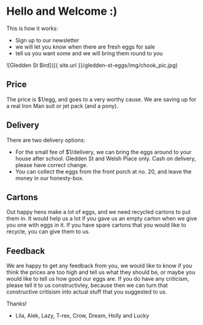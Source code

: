 # Hello and Welcome :)

This is how it works:

 * Sign up to our newsletter
 * we will let you know when there are fresh eggs for sale
 * tell us you want some and we will bring them round to you

![Gledden St Bird]({{ site.url }}/gledden-st-eggs/img/chook_pic.jpg)


## Price

The price is $1/egg, and goes to a very worthy cause. We are saving up for a real Iron Man suit or jet pack (and a pony).


## Delivery

There are two delivery options:

 * For the small fee of $1/delivery, we can bring the eggs around to your house after school. Gledden St and Welsh Place only. Cash on delivery, please have correct change.
 * You can collect the eggs from the front porch at no. 20, and leave the money in our honesty-box.


## Cartons

Out happy hens make a lot of eggs, and we need recycled cartons to put them in. It would help us a lot if you gave us an empty carton when we give you one with eggs in it. If you have spare cartons that you would like to recycle, you can give them to us. 


## Feedback

We are happy to get any feedback from you, we would like to know if you think the prices are too high and tell us what they should be, or maybe you would like to tell us how good our eggs are. If you do have any criticism, please tell it to us constructivley, because then we can turn that constructive critisism into actual stuff that you suggested to us. 

Thanks!

 - Lila, Alek, Lazy, T-rex, Crow, Dream, Holly and Lucky 
